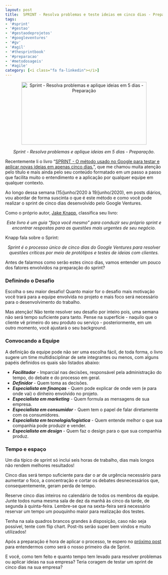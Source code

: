 ```yaml
---
layout: post
title:  SPRINT - Resolva problemas e teste ideias em cinco dias - Preparação
tags:
- '#sprint'
- '#gestao' 
- '#gestaodeprojetos' 
- '#googleventures' 
- '#gv' 
- '#agil' 
- '#thesprintbook' 
- '#preparacao'
- '#metodosageis'
- '#agile'
category: [<i class="fa fa-linkedin"></i>]
---
```


<div style="text-align:center">
<p><img src="https://raw.githubusercontent.com/mateusbtlopes/mateusbtlopes.github.io/master/_posts/img/SprintPreparacao.png" alt="Sprint - Resolva problemas e aplique ideias em 5 dias - Preparação" height="200" width="400"/></p>
</div>

<div style="text-align:center">
<p><i>Sprint - Resolva problemas e aplique ideias em 5 dias - Preparação</i>.</p>
</div>

<p>Recentemente li o livro “<a href="https://www.amazon.com.br/hz/wishlist/ls/V1OPUTU1MR50/" target="_blank">SPRINT - O método usado no Google para testar e aplicar novas ideias em apenas cinco dias.</a>”, que me chamou muita atenção pelo título e mais ainda pelo seu conteúdo formatado em um passo a passo que facilita muito o entendimento e a aplicação por qualquer equipe em qualquer contexto.</p>

<p>Ao longo dessa semana (15/junho/2020 à 19/junho/2020), em posts diários, vou abordar de forma suscinta o que é este método e como você pode realizar o sprint de cinco dias desenvolvido pelo Google Ventures.</p>

<p>Como o próprio autor, <a href="https://www.linkedin.com/in/jake-knapp/?lipi=urn%3Ali%3Apage%3Ad_flagship3_pulse_read%3Bdfg8HaMpQNu%2Fgl3KHLoUdQ%3D%3D" target="_blank">Jake Knapp</a>, classifica seu livro:</p>

<div style="text-align:center">
<p><i>Este livro é um guia “faça você mesmo” para conduzir seu próprio sprint e encontrar respostas para as questões mais urgentes de seu negócio.</i></p>
</div>

Knapp fala sobre o Sprint:

<div style="text-align:center">
<p><i>Sprint é o processo único de cinco dias do Google Ventures para resolver questões críticas por meio de protótipos e testes de ideias com clientes.</i></p>
</div>

<p>Antes de falarmos como serão estes cinco dias, vamos entender um pouco dos fatores envolvidos na preparação do sprint?</p>

<h3 id="heading3">Definindo o Desafio</h3>

<p>Escolha o seu maior desafio! Quanto maior for o desafio mais motivação você trará para a equipe envolvida no projeto e mais foco será necessário para o desenvolvimento do trabalho.</p>

<p>Mas atenção! Não tente resolver seu desafio por inteiro pois, uma semana não será tempo suficiente para tanto. Pense na superfície - naquilo que o cliente vê primeiro do seu produto ou serviço - posteriormente, em um outro momento, você ajustará o seu background.</p>

<h3 id="heading3">Convocando a Equipe</h3>

<p>A definição da equipe pode não ser uma escolha fácil, de toda forma, o livro sugere um time multidisciplinar de sete integrantes ou menos, com alguns papéis definidos os quais são listados abaixo:</p>

<ul>
<li><strong><i>Facilitador</i></strong> - Imparcial nas decisões, responsável pela administração do tempo, do debate e do processo em geral.</li>
<li><strong><i>Definidor</i></strong> - Quem toma as decisões.</li>
<li><strong><i>Especialista em finanças</i></strong> - Quem pode explicar de onde vem (e para onde vai) o dinheiro envolvido no projeto.</li>
<li><strong><i>Especialista em marketing</i></strong> - Quem formula as mensagens de sua empresa.</li>
<li><strong><i>Especialista em consumidor</i></strong> - Quem tem o papel de falar diretamente com os consumidores.</li>
<li><strong><i>Especialista em tecnologia/logística</i></strong> - Quem entende melhor o que sua companhia pode produzir e vender.</li>
<li><strong><i>Especialista em design</i></strong> - Quem faz o design para o que sua companhia produz.</li>
</ul>

<h3 id="heading3">Tempo e espaço</h3>

<p>Um dia típico de sprint só inclui seis horas de trabalho, dias mais longos não rendem melhores resultados!</p>

<p>Cinco dias será tempo suficiente para dar o ar de urgência necessário para aumentar o foco, a concentração e cortar os debates desnecessários que, consequentemente, geram perda de tempo.</p>

<p>Reserve cinco dias inteiros no calendário de todos os membros da equipe. Junte todos numa mesma sala de dez da manhã às cinco da tarde, de segunda à quinta-feira. Lembre-se que na sexta-feira será necessário reservar um tempo um pouquinho maior para realização dos testes.</p>

<p>Tenha na sala quadros brancos grandes à disposição, caso não seja possível, tente com flip chart. Post-its serão super bem vindos e muito utilizados!</p>

<p>Após a preparação é hora de aplicar o processo, te espero no <a href="./sprint-resolva-problemas-e-teste-ideias-em-cinco-dias-segunda-feira.html" targer="_blank">próximo post</a> para entendermos como será o nosso primeiro dia de Sprint.</p>

<p>E você, como tem feito e quanto tempo tem levado para resolver problemas ou aplicar ideias na sua empresa? Teria coragem de testar um sprint de cinco dias na sua empresa?</p>
